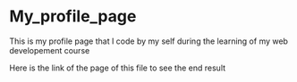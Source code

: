 # My_profile_page
This is my profile page that I code by my self during the learning of my web developement course

Here is the link of the page of this file to see the end result
